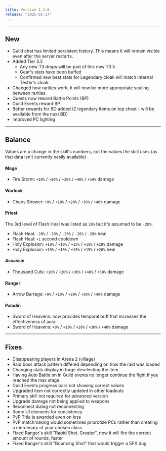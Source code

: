 ```yaml
---
title: Version 1.3.0
release: "2025-01-17"
---
```


<script>
    import Callout from "$lib/components/Callout.svelte";
</script>
---
## New
- Guild chat has limited persistent history. This means it will remain visible even after the server restarts.
- Added Tier 3.5
  - Any new T3 drops will be part of this new T3.5
  - Gear's stats have been buffed
  - Confirmed new best stats for Legendary cloak will match Internal Tester's cloak.
- Changed how rarities work, it will now be more appropriate scaling between rarities
- Quests now reward Battle Points (BP)
- Guild Events reward BP
- Better rewards for BD added (2 legendary items on top chest - will be available from the next BD)
- Improved PC lighting
---

## Balance
<Callout variant="warning">
    Values are a change in the skill's numbers, not the values the skill uses (as that data isn't currently easily available)
</Callout>

#### Mage
- Fire Storm: `+10%` / `+20%` / `+30%` / `+40%` / `+50%` damage

#### Warlock
- Chaos Shower:  `+0%` / `+10%` / `+20%` / `+30%` / `+40%` damage

#### Priest
<Callout variant="error">
    The 3rd level of Flash Heal was listed as <code>20%</code> but it's assumed to be <code>-20%</code>.
</Callout>

- Flash Heal: `-20%` / `-20%` / <code style="color: var(--nord-purple);">-20%</code> / `-20%` / `-20%` heal
- Flash Heal: `+1` second cooldown
- Holy Explosion: `+10%` / `+10%` / `+15%` / `+15%` / `+20%` damage
- Holy Explosion: `+10%` / `+10%` / `+15%` / `+15%` / `+20%` heal

#### Assassin
- Thousand Cuts: `+10%` / `+20%` / `+30%` / `+40%` / `+50%` damage

#### Ranger
- Arrow Barrage: `+0%` / `+10%` / `+20%` / `+30%` / `+40%` damage

#### Paladin
- Sword of Heavens: now provides temporal buff that increases the effectiveness of aura
- Sword of Heavens: `+0%` / `+10%` / `+20%` / `+30%` / `+40%` damage

---

## Fixes
- Disappearing players in Arena 2 (village)
- Raid boss attack pattern differed depending on how the raid was loaded
- Changing stats display in forge deselecting the item
- Having Auto Battle on in Guild events no longer continue the fight if you reached the max stage
- Guild Events progress bars not showing correct values
- Upgraded item not correctly updated in other loadouts
- Primary skill not required for advanced version
- Upgrade damage not being applied to weapons
- Reconnect dialog not reconnecting
- Some UI elements for consistency
- PvP Title is awarded even on loss
- PvP matchmaking would sometimes priorotize PCs rather than creating a mercenary of your chosen class
- Fixed Ranger's skill "Rapid Shot, Greater", now it will fire the correct amount of rounds, faster
- Fixed Ranger's skill "Bouncing Shot" that would trigger a SFX bug
